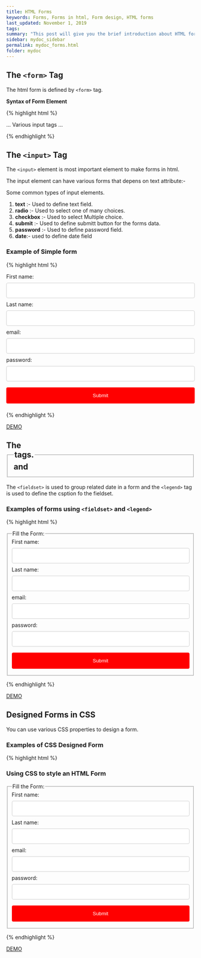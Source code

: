 ```yaml
---
title: HTML Forms 
keywords: Forms, Forms in html, Form design, HTML forms
last_updated: November 1, 2019
tags: 
summary: "This post will give you the brief introduction about HTML forms. The resources available here is just enough to understand this course. "
sidebar: mydoc_sidebar
permalink: mydoc_forms.html
folder: mydoc
---
```


## The ```<form>``` Tag

The html form is defined by ```<form>``` tag.

**Syntax of Form Element**

{% highlight html %}
<form>
...
Various input tags
...
</form>
{% endhighlight %}

## The ```<input>``` Tag
The ```<input>``` element is most important element to make forms in html.

The input element can have various forms that depens on text attribute:-

Some common types of input elements.
1. **text** :- Used to define text field.
2. **radio** :- Used to select one of many choices.
3. **checkbox** :- Used to select Multiple choice.
4. **submit** :- Used to define submitt button for the forms data.
5. **password** :- Used to define password field.
6. **date**:- used to define date field

### Example of Simple form

{% highlight html %}
<form action="">
  First name:<br>
  <input type="text" name="firstname"><br>
  Last name:<br>
  <input type="text" name="lastname"><br>
  email:<br>
  <input type="email" name="email"><br>
  password:<br>
  <input type="password" name="password"><br>
  <input type="submit" value="Submit">
</form>
{% endhighlight %}

[DEMO](https://codepen.io/riwajchalise/pen/xxxpNBw)

## The <fieldset> and <legend> tags.
The ```<fieldset>``` is used to group related date in a form and the ```<legend>``` tag is used to define the csption fo the fieldset. 

### Examples of forms using ```<fieldset>``` and ```<legend>```
{% highlight html %}
<form action="">
  <fieldset>
    <legend>Fill the Form:</legend>
<form action="/action_page.php">
  First name:<br>
  <input type="text" name="firstname"><br>
  Last name:<br>
  <input type="text" name="lastname"><br>
  email:<br>
  <input type="email" name="email"><br>
  password:<br>
  <input type="password" name="password"><br>
  <input type="submit" value="Submit">
</form>
  </fieldset>
</form>
{% endhighlight %}

[DEMO](https://codepen.io/riwajchalise/pen/vYYpwoZ)

## Designed Forms in CSS

You can use various CSS properties to design a form.

### Examples of CSS Designed Form

{% highlight html %}

<style>
input{
  width: 100%;
  padding: 12px 20px;
  margin: 8px 0;
  display: inline-block;
  border: 1px solid #ccc;
  border-radius: 4px;
  box-sizing: border-box;
}

input[type=submit] {
  width: 100%;
  background-color: red;
  color: white;
  padding: 14px 20px;
  margin: 8px 0;
  border: none;
  border-radius: 4px;
  cursor: pointer;
}

</style>


<h3>Using CSS to style an HTML Form</h3>

<form action="">
  <fieldset>
    <legend>Fill the Form:</legend>
<form action="/action_page.php">
  First name:<br>
  <input type="text" name="firstname"><br>
  Last name:<br>
  <input type="text" name="lastname"><br>
  email:<br>
  <input type="email" name="email"><br>
  password:<br>
  <input type="password" name="password"><br>
  <input type="submit" value="Submit">
</form>
  </fieldset>
</form>
{% endhighlight %}

[DEMO](https://codepen.io/riwajchalise/pen/xxxYPZZ)




